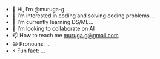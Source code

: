 - 👋 Hi, I’m @muruga-g
- 👀 I’m interested in coding and solving coding problems...
- 🌱 I’m currently learning DS/ML...
- 💞️ I’m looking to collaborate on AI
- 📫 How to reach me muruga.g@gmail.com
- 😄 Pronouns: ...
- ⚡ Fun fact: ...

<!---
muruga-g/muruga-g is a ✨ special ✨ repository because its `README.md` (this file) appears on your GitHub profile.
You can click the Preview link to take a look at your changes.
--->
